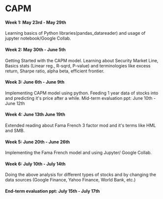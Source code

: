 # CAPM

#### Week 1: May 23rd - May 29th  
Learning basics of Python libraries(pandas_datareader) and usage of jupyter notebook/Google
Collab.  
#### Week 2: May 30th - June 5th
Getting Started with the CAPM model. Learning about Security Market Line, Basics stats (Linear
reg., R-sqrd, P-value) and terminologies like excess return, Sharpe ratio, alpha beta, efficient
frontier.
#### Week 3: June 6th - June 9th
Implementing CAPM model using python. Feeding 1 year data of stocks into and predicting it's
price after a while.
Mid-term evaluation ppt: June 10th - June 12th
#### Week 4: June 13th June 19th
Extended reading about Fama French 3 factor mod and it's terms like HML and SMB.
#### Week 5: June 20th - June 26th
Implementing the Fama French model and using Jupyter/ Google Collab.
#### Week 6: July 10th - July 14th
Doing the above analysis for different types of stocks and by changing the data sources (Google
Finance, Yahoo Finance, World Bank, etc.)
#### End-term evaluation ppt: July 15th - July 17th
